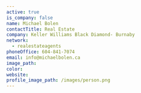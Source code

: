 ```yaml
---
active: true
is_company: false
name: Michael Bolen
contactTitle: Real Estate
company: Keller Williams Black Diamond- Burnaby
network:
  - realestateagents
phoneOffice: 604-841-7074
email: info@michaelbolen.ca
image_path:
color:
website:
profile_image_path: /images/person.png
---
```

